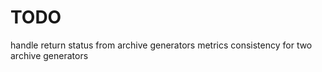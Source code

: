 # TODO

handle return status from archive generators
metrics consistency for two archive generators
